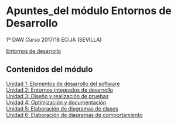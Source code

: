 # Apuntes_del módulo Entornos de Desarrollo

1º DAW
Curso 2017/18
ECIJA (SEVILLA)

[Entornos de desarrollo](https://encrypted-tbn0.gstatic.com/images?q=tbn:ANd9GcSu5KQRitZy0c5h9NRyYUjDvB6wymXsYcB7HIv-75BI7liwLgZr)


## Contenidos del módulo

[Unidad 1: Elementos de desarrollo del software](1.ELEMENTOS.md)  
[Unidad 2: Entornos integrados de desarrollo](2.ENTORNOS.md)   
[Unidad 3: Diseño y realización de pruebas](3.PRUEBAS.md)  
[Unidad 4: Optimización y documentación](4.DOCUMENTACION.md)  
[Unidad 5: Elaboración de diagramas de clases](5.DIAGRAMAS_CLASES.md)  
[Unidad 6: Elaboración de diagramas de comportamiento](6.DIAGRAMAS_COMPORTAMIENTO.md)  

